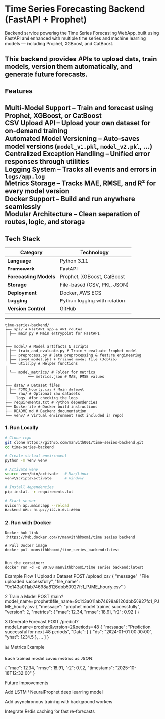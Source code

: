 # Time Series Forecasting Backend (FastAPI + Prophet)

Backend service powering the Time Series Forecasting WebApp, built using FastAPI and enhanced with multiple time series and machine learning models — including Prophet, XGBoost, and CatBoost.

This backend provides APIs to upload data, train models, version them automatically, and generate future forecasts.
---

##  Features


**Multi-Model Support** – Train and forecast using Prophet, XGBoost, or CatBoost  
**CSV Upload API** – Upload your own dataset for on-demand training  
**Automated Model Versioning** – Auto-saves model versions (`model_v1.pkl`, `model_v2.pkl`, …)  
**Centralized Exception Handling** – Unified error responses through utilities  
**Logging System** – Tracks all events and errors in `logs/app.log`  
**Metrics Storage** – Tracks MAE, RMSE, and R² for every model version  
**Docker Support** – Build and run anywhere seamlessly  
**Modular Architecture** – Clean separation of routes, logic, and storage  
---



## Tech Stack

| Category | Technology |
|-----------|-------------|
| **Language** | Python 3.11 |
| **Framework** | FastAPI |
| **Forecasting Models** | Prophet, XGBoost, CatBoost |
| **Storage** | File-based (CSV, PKL, JSON) |
| **Deployment** | Docker, AWS ECS |
| **Logging** | Python logging with rotation |
| **Version Control** | GitHub |

---
```
time-series-backend/
├── api/ # FastAPI app & API routes
│ ├── main.py # Main entrypoint for FastAPI
│
│ 
├── model/ # Model artifacts & scripts
│ ├── train_and_evaluate.py # Train + evaluate Prophet model
│ ├── preprocess.py # Data preprocessing & feature engineering
│ ├── saved_model.pkl # Trained model file (Joblib)
  └── utils.py # Helper functions
│
│ └── model_metrics/ # Folder for metrics
│         └── metrics.json # MAE, RMSE values
│
├── data/ # Dataset files
│ ├── PJME_hourly.csv # Main dataset
│ └── raw/ # Optional raw datasets
│____logs  #for checking the logs 
├── requirements.txt # Python dependencies
├── Dockerfile # Docker build instructions
├── README.md # Backend documentation
└── venv/ # Virtual environment (not included in repo)
```

### **1. Run Locally**
```bash
# Clone repo
git clone https://github.com/manvith001/time-series-backend.git
cd time-series-backend

# Create virtual environment
python -m venv venv

# Activate venv
source venv/bin/activate   # Mac/Linux
venv\Scripts\activate      # Windows

# Install dependencies
pip install -r requirements.txt

# Start server
uvicorn api.main:app --reload
Backend URL: http://127.0.0.1:8000
```

### **2. Run with Docker**
```
Docker hub link :https://hub.docker.com/r/manvithbhoomi/time_series_backend

# Pull Docker image
docker pull manvithbhoomi/time_series_backend:latest


Run the container:
docker run -d -p 80:80 manvithbhoomi/time_series_backend:latest
```
 Example Flow
1️ Upload a Dataset
POST /upload_csv
{
  "message": "File uploaded successfully",
  "file_name": "9c143a011ab74698a8126dbb50927fc1_PJME_hourly.csv"
}

2️ Train a Model
POST /train?model_name=prophet&file_name=9c143a011ab74698a8126dbb50927fc1_PJME_hourly.csv
{
  "message": "prophet model trained successfully",
  "version": 2,
  "metrics": { "mae": 12.34, "rmse": 18.91, "r2": 0.92 }
}

3️ Generate Forecast
POST /predict?model_name=prophet&version=2&periods=48
{
  "message": "Prediction successful for next 48 periods",
  "Data": [
    { "ds": "2024-01-01 00:00:00", "yhat": 1234.5 },
    ...
  ]
}


📊 Metrics Example

Each trained model saves metrics as JSON:

{
  "mae": 12.34,
  "rmse": 18.91,
  "r2": 0.92,
  "timestamp": "2025-10-18T12:32:00"
}

 Future Improvements

 Add LSTM / NeuralProphet deep learning model

 Add asynchronous training with background workers

 Integrate Redis caching for fast re-forecasts

